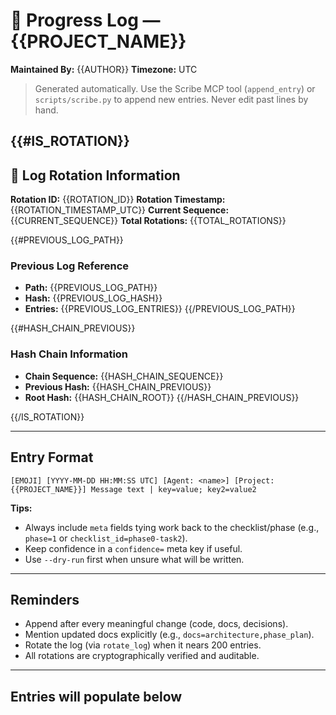 # 📜 Progress Log — {{PROJECT_NAME}}
**Maintained By:** {{AUTHOR}}
**Timezone:** UTC

> Generated automatically. Use the Scribe MCP tool (`append_entry`) or `scripts/scribe.py` to append new entries. Never edit past lines by hand.

{{#IS_ROTATION}}
---

## 🔄 Log Rotation Information
**Rotation ID:** {{ROTATION_ID}}
**Rotation Timestamp:** {{ROTATION_TIMESTAMP_UTC}}
**Current Sequence:** {{CURRENT_SEQUENCE}}
**Total Rotations:** {{TOTAL_ROTATIONS}}

{{#PREVIOUS_LOG_PATH}}
### Previous Log Reference
- **Path:** {{PREVIOUS_LOG_PATH}}
- **Hash:** {{PREVIOUS_LOG_HASH}}
- **Entries:** {{PREVIOUS_LOG_ENTRIES}}
{{/PREVIOUS_LOG_PATH}}

{{#HASH_CHAIN_PREVIOUS}}
### Hash Chain Information
- **Chain Sequence:** {{HASH_CHAIN_SEQUENCE}}
- **Previous Hash:** {{HASH_CHAIN_PREVIOUS}}
- **Root Hash:** {{HASH_CHAIN_ROOT}}
{{/HASH_CHAIN_PREVIOUS}}

{{/IS_ROTATION}}

---

## Entry Format
```
[EMOJI] [YYYY-MM-DD HH:MM:SS UTC] [Agent: <name>] [Project: {{PROJECT_NAME}}] Message text | key=value; key2=value2
```

**Tips:**
- Always include `meta` fields tying work back to the checklist/phase (e.g., `phase=1` or `checklist_id=phase0-task2`).
- Keep confidence in a `confidence=` meta key if useful.
- Use `--dry-run` first when unsure what will be written.

---

## Reminders
- Append after every meaningful change (code, docs, decisions).
- Mention updated docs explicitly (e.g., `docs=architecture,phase_plan`).
- Rotate the log (via `rotate_log`) when it nears 200 entries.
- All rotations are cryptographically verified and auditable.

---

## Entries will populate below




